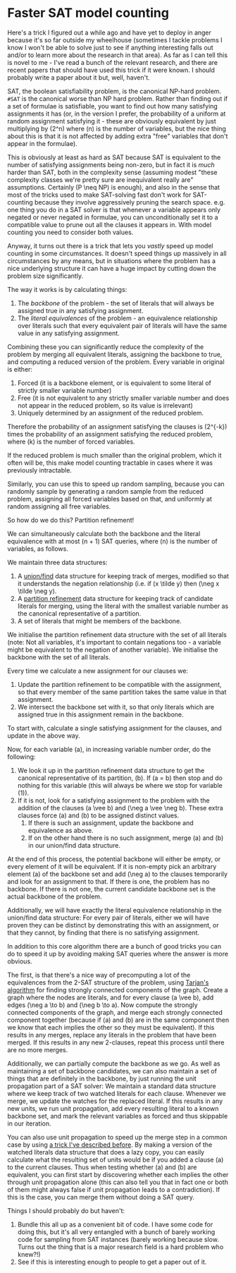 # Faster SAT model counting

Here's a trick I figured out a while ago and have yet to deploy in anger because it's so far outside my wheelhouse (sometimes I tackle problems I know I won't be able to solve just to see if anything interesting falls out and/or to learn more about the research in that area).
As far as I can tell this is novel to me - I've read a bunch of the relevant research, and there are recent papers that should have used this trick if it were known.
I should probably write a paper about it but, well, haven't.

SAT, the boolean satisfiability problem, is the canonical NP-hard problem. `#SAT` is the canonical worse than NP hard problem.
Rather than finding out if a set of formulae is satisfiable, you want to find out how many satisfying assignments it has (or, in the version I prefer, the probability of a uniform at random assignment satisfying it - these are obviously equivalent by just multiplying by \(2^n\) where \(n\) is the number of variables, but the nice thing about this is that it is not affected by adding extra "free" variables that don't appear in the formulae).

This is obviously at least as hard as SAT because SAT is equivalent to the number of satisfying assignments being non-zero,
but in fact it is *much* harder than SAT,
both in the complexity sense (assuming modest "these complexity classes we're pretty sure are inequivalent really are" assumptions. Certainly \(P \neq NP\) is enough),
and also in the sense that most of the tricks used to make SAT-solving fast don't work for SAT-counting because they involve aggressively pruning the search space.
e.g. one thing you do in a SAT solver is that whenever a variable appears only negated or never negated in formulae, you can unconditionally set it to a compatible value to prune out all the clauses it appears in.
With model counting you need to consider both values.

Anyway, it turns out there is a trick that lets you *vastly* speed up model counting in some circumstances.
It doesn't speed things up massively in all circumstances by any means,
but in situations where the problem has a nice underlying structure it can have a huge impact by cutting down the problem size significantly.

The way it works is by calculating things:

1. The *backbone* of the problem - the set of literals that will always be assigned true in any satisfying assignment.
2. The *literal equivalences* of the problem - an equivalence relationship over literals such that every equivalent pair of literals will have the same value in any satisfying assignment.


Combining these you can significantly reduce the complexity of the problem by merging all equivalent literals, assigning the backbone to true,
and computing a reduced version of the problem.
Every variable in original is either:

1. Forced (it is a backbone element, or is equivalent to some literal of strictly smaller variable number)
2. Free (it is not equivalent to any strictly smaller variable number and does not appear in the reduced problem, so its value is irrelevant)
3. Uniquely determined by an assignment of the reduced problem.

Therefore the probability of an assignment satisfying the clauses is \(2^{-k}\) times the probability of an assignment satisfying the reduced problem,
where \(k\) is the number of forced variables.

If the reduced problem is much smaller than the original problem, which it often will be,
this make model counting tractable in cases where it was previously intractable.

Similarly, you can use this to speed up random sampling, because you can randomly sample by generating a random sample from the reduced problem,
assigning all forced variables based on that, and uniformly at random assigning all free variables.

So how do we do this? Partition refinement!

We can simultaneously calculate both the backbone and the literal equivalence with at most \(n + 1\) SAT queries, where \(n\) is the number of variables,
as follows.

We maintain three data structures:

1. A [union/find](https://en.wikipedia.org/wiki/Disjoint-set_data_structure) data structure for keeping track of merges, modified so that it understands the negation relationship (i.e. if \(x \tilde y\) then \(\neg x \tilde \neg y\).
2. A [partition refinement](https://en.wikipedia.org/wiki/Partition_refinement) data structure for keeping track of candidate literals for merging, using the literal with the smallest variable number as the canonical representative of a partition.
3. A set of literals that might be members of the backbone.

We initialise the partition refinement data structure with the set of all literals (note: Not all variables, it's important to contain negations too - a variable might be equivalent to the negation of another variable).
We initialise the backbone with the set of all literals.

Every time we calculate a new assignment for our clauses we:

1. Update the partition refinement to be compatible with the assignment, so that every member of the same partition takes the same value in that assignment.
2. We intersect the backbone set with it, so that only literals which are assigned true in this assignment remain in the backbone.


To start with, calculate a single satisfying assignment for the clauses, and update in the above way.

Now, for each variable \(a\), in increasing variable number order, do the following:

1. We look it up in the partition refinement data structure to get the canonical representative of its partition, \(b\). If \(a = b\) then  stop and do nothing for this variable (this will always be where we stop for variable \(1\)).
2. If it is not, look for a satisfying assignment to the problem with the addition of the clauses \(a \vee b\) and \(\neg a \vee \neg b\). These extra clauses force \(a\) and \(b\) to be assigned distinct values.
    1. If there is such an assignment, update the backbone and equivalence as above.
    2. If on the other hand there is no such assignment, merge \(a\) and \(b\) in our union/find data structure.


At the end of this process, the potential backbone will either be empty, or every element of it will be equivalent.
If it is non-empty pick an arbitrary element \(a\) of the backbone set and add \(\neg a\) to the clauses temporarily and look for an assignment to that.
If there is one, the problem has no backbone.
If there is not one, the current candidate backbone set is the actual backbone of the problem.

Additionally, we will have exactly the literal equivalence relationship in the union/find data structure:
For every pair of literals, either we will have proven they can be distinct by demonstrating this with an assignment,
or that they cannot, by finding that there is no satisfying assignment.

In addition to this core algorithm there are a bunch of good tricks you can do to speed it up by avoiding making SAT queries where the answer is more obvious.

The first, is that there's a nice way of precomputing a lot of the equivalences from the 2-SAT structure of the problem,
using [Tarjan's algorithm](https://en.wikipedia.org/wiki/Tarjan%27s_strongly_connected_components_algorithm) for finding strongly connected components of the graph.
Create a graph where the nodes are literals, and for every clause \(a \vee b\), add edges \(\neg a \to b\) and \(\neg b \to a\).
Now compute the strongly connected components of the graph,
and merge each strongly connected component together (because if \(a\) and \(b\) are in the same component then we know that each implies the other so they must be equivalent).
If this results in any merges, replace any literals in the problem that have been merged. If this results in any new 2-clauses, repeat this process until there are no more merges.

Additionally, we can partially compute the backbone as we go.
As well as maintaining a set of backbone candidates,
we can also maintain a set of things that are definitely in the backbone,
by just running the unit propagation part of a SAT solver:
We maintain a standard data structure where we keep track of two watched literals for each clause.
Whenever we merge, we update the watches for the replaced literal.
If this results in any new units, we run unit propagation,
add every resulting literal to a known backbone set,
and mark the relevant variables as forced and thus skippable in our iteration.

You can also use unit propagation to speed up the merge step in a common case by using [a trick I've described before](https://notebook.drmaciver.com/posts/2019-07-03-09:50.html).
By making a version of the watched literals data structure that does a lazy copy,
you can easily calculate what the resulting set of units would be if you added a clause \(a\) to the current clauses.
Thus when testing whether \(a\) and \(b\) are equivalent, you can first start by discovering whether each implies the other through unit propagation alone (this can also tell you that in fact one or both of them might always false if unit propagation leads to a contradiction).
If this is the case, you can merge them without doing a SAT query.

Things I should probably do but haven't:

1. Bundle this all up as a convenient bit of code. I have some code for doing this, but it's all very entangled with a bunch of barely working code for sampling from SAT instances (barely working because slow. Turns out the thing that is a major research field is a hard problem who knew?!)
2. See if this is interesting enough to people to get a paper out of it.
